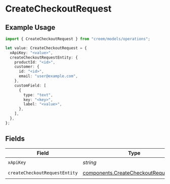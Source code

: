 # CreateCheckoutRequest

## Example Usage

```typescript
import { CreateCheckoutRequest } from "creem/models/operations";

let value: CreateCheckoutRequest = {
  xApiKey: "<value>",
  createCheckoutRequestEntity: {
    productId: "<id>",
    customer: {
      id: "<id>",
      email: "user@example.com",
    },
    customField: [
      {
        type: "text",
        key: "<key>",
        label: "<value>",
      },
    ],
  },
};
```

## Fields

| Field                                                                                            | Type                                                                                             | Required                                                                                         | Description                                                                                      |
| ------------------------------------------------------------------------------------------------ | ------------------------------------------------------------------------------------------------ | ------------------------------------------------------------------------------------------------ | ------------------------------------------------------------------------------------------------ |
| `xApiKey`                                                                                        | *string*                                                                                         | :heavy_check_mark:                                                                               | N/A                                                                                              |
| `createCheckoutRequestEntity`                                                                    | [components.CreateCheckoutRequestEntity](../../models/components/createcheckoutrequestentity.md) | :heavy_check_mark:                                                                               | N/A                                                                                              |